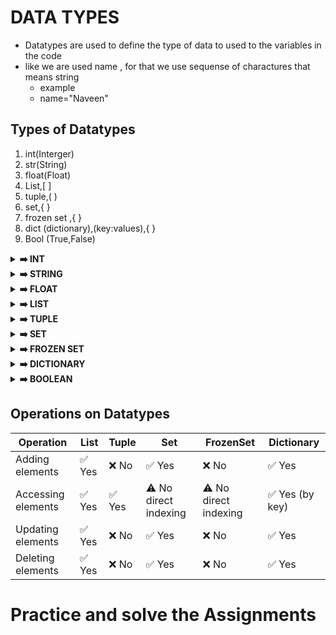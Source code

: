 
# DATA TYPES
- Datatypes are used to define the type of data to used to the variables in the code
- like we are used name , for that we use sequense of charactures that means string
   - example
    - name="Naveen"
## Types of Datatypes 

1. int(Interger)
2. str(String)
3. float(Float)
4. List,[ ]
5. tuple,( )
6. set,{ }
7. frozen set ,{ }
8. dict (dictionary),(key:values),{ }
9. Bool (True,False)


<details>
<summary><strong> ➡️ INT </strong></summary>

# INT (INTEGER)

1. interger means number
2. All the whole numbers

```python 
myNumber1=78
myNumber2=-12
```
</details>

<details>
<summary><strong> ➡️ STRING </strong></summary>

# Str (STRING)

1. string is defined as the sequense of charactures
2. Enclosed with the single ' ' OR Double "  " queatations
3. It as the some methods 
4. we can Get the all types of methods by using this line of code
```python 
print(dir("str"))
```
- String is Mutable 
- Support the 
  - add
  - update
  - delete
- String is ordered
- Support the Indexing and Slicing
- Allow the duplicate values

5. String is starting with the 0 for front side
6. For Back side starting with -1
```python
 N   A  V  E  E  N
 0   1  2  3  4  5
-6  -5 -4 -3 -2 -1
```

7. Indexing
```python 
x="python"
print(x[0]) #Output p
print(x[-1]) #Output n
```
8. Slicing
```python 
x="Naveen"
print(x[0:5]) #Output Navee
print(x[-4:-1]) #Output vee
```
- It this we are giving the [Start : Stop :step]
-  For Stop it will take the you entered the 5 it will take the 4 only it take the Stop as the previous number of you entered number
- Step is skiping the numbers
```python 
x="Naveen"
print(x[::-1]) #Output neevaN
```
- Working of the Step you type the [: : -1] we are not provide the stop and stop we just provide the step so it will go and visit each characture and print it

```python 
N     A     V       E       E       N
0                                  -1
```

- step is [ : :-2] starting 1 and ending is upto end of string and step is -2
```python 
N     A     V       E       E       N   #Output  NEA
                   -2      -1       0
     -2    -1       0
-1    0
```

9. Make practice on the each method in the string

10. Formulas for slicing 
```python
i=start+n⋅step
If step > 0: loop while i < stop

If step < 0: loop while i > stop
```
</details>
<details>
<summary> <strong> ➡️ FLOAT  </strong></summary>
# Float

1. Float is a decimal values it contains the point values
- example
   - 1.2
   - -9.8
2. Like that we can define the float values

</details>

<details>
<summary><strong> ➡️ LIST </strong></summary>

# LIST(  [  ]  )

- List is collection of any type of values(data)
- It is enclosed with the square brackets ( [  ] )
- List is mutable so it supports the 
  - Add
  - Update
  - Delete
- It ordered also so it supports the 
  - Indexing
  - Slicing
- Allow duplicate values also

### Creating the list

- creating the Empty list
```python 
Fruits=[]
print(type(Fruits))
```
-  inserting the String data

```python 
Fruits=["APPLE","BANANA","GRAPES"]
print(Fruits) #Output ['APPLE', 'BANANA', 'GRAPES']
```
- Inserting the Numeric data

```python 
Numbers=[1,2,3,4,0,-1,7.98,89]
print(Numbers) #Output [1, 2, 3, 4, 0, -1, 7.98, 89]
```

- inserting the all types of data

```python
Data=["naveen",18,99.9,-100,10/8]
print(Data) # ['naveen', 18, 99.9, -100, 1.25]

```
- So this all are the Creating list and inserting data to the list and geting the data

### Acessing the each data

- So it would be the Ordered so supports the Indexing & Slicing to we can acessing each elements

#### Indexing

- Indexing same as string Starting with ' 0 '
- In string we get the each characture
- In List we get the each Element

```python 
Fruits=["APPLE","BANANA","GRAPES"]
print(Fruits[0]) #Output  APPLE
print(Fruits[-1]) #Output GRAPES
```

#### Slicing [START : STOP  : STEP ]

- Slicing is same as String 

```python
Fruits=["APPLE","BANANA","GRAPES"]
print(Fruits[0:3]) #Output ["APPLE","BANANA","GRAPES"]
print(Fruits[-3:-1]) #Output ["APPLE","BANANA"]
print(Fruits[::-1]) #Output ["GRAPES","BANANA","APPLE"]
```
- As String as Methods List also have the methods
- We can get the methods

```python 
Fruits=[]
print(dir(Fruits))
```
- Make practice on the each method in the LIST 
</details>

<details>
<summary><strong> ➡️ TUPLE</strong></summary>

# TUPLE 

1. Tuple is collection of any type of data
2. It is enclosed with the '  (  )  '
3. Tuple is immutable 
   - it is not support the add,update,delete the values in tupe
4. It is ordered
   - It is support the Indexing & Slicing
5. Allow the duplicate values

### Creating empty Tuple

```python
Fruits=()
print(type(Fruits)) #<class 'Tuple'>
```
#

### Inserting values to Tuple

```python
Fruits=("APPLE","ORANGE","GRAPE") 
print(Fruits) #Output ("APPLE","ORANGE","GRAPE")
```

### Indexing

```python
Fruits=("APPLE","ORANGE","GRAPE")
print(Fruits[0]) #Output APPLE
```
### Slicing

```python 
Fruits=("APPLE","ORANGE","GRAPE")
print(Fruits[::-1])  #Output ('GRAPE','ORANGE','APPLE')
```
-  Slicing and Indexing same as list

### Methods

- Get the all method of tuple like this 

```python
Fruits=()
print(dir(Fruits))
```

- Practice the each method on Tuple
</details>

<details>
<summary><strong>➡️ SET</strong></summary>

# SET '  { }  '

1. Set is mutable
   - Add
   - Update
   - Delete
2. It is unorderd
  - Not support the indexing and slicing
3. Stores immutable data
4. Not allow the store the duplicate values
   - it will take but not shown in result
5. It stores only immutable data
   - Liske tuple data like that immutable data

### Creating Set

```python
Fruits={"naveen"}
Names=set()
print(type(Fruits)) #Output <class 'set'>
print(type(Names))  #Output <class 'set'>
```
### Stores only Immutable data

```python
Names={"naveen",18,(99,89,78)}
print(Names) #Output {'Naveen', 18, (99, 89, 78)}
```
```python
Names={"Naveen",18,[99,89,78]}
print=(Names) # type error unhashable type: 'list'
```
### Methods 

```python
Name=set()
print(dir(Name))
```
</details>

<details>
<summary><strong>➡️ FROZEN SET</strong></summary>

# FROZEN SET

- It is immutable 
- It is Unordered
- Not allow the duplicate
- Stores only immutable data

### Creating Frozenset 

```python
Names=frozenset()
print(type(Names)) # <class 'frozenset'>
```
### Creating Frozenset with mutable data values

```python
Names=frozenset(["naveen",456])
print(Names) #Output frozenset({456,'Naveen'})
```
### Creating Frozenset with immutable data values

```python
Names=frozenset("naveen")
print(Names) #Output frozenset({'n','a','v','e'})
```
### Methods

- We can get the frozenset methods 

```python
Names=frozenset()
print(dir(Names))
```

</details>

<details>
<summary> <strong>➡️ DICTIONARY </strong></summary>

# DICTIONARY (dict)

- Dictionary is mutable
   - Add
   - Update
   - Delete
- Data in the form of {Key : values}
- Accessing elements by key 
- it is not support indexing and slicing
- It allow duplicate values 
- But Keys should be UNIQUE
- Not allow duplicate keys

### Creating dictionary

```python
Names={}
Address=dict()
print(type(Names)) #<class 'dict'>
print(type(Address)) #<class 'dict'>
```
### Creating dictionary with values

```python
Names={1:"Kola",2:"Naveen"}
print(Names)  #Output {1:"Kola",2:"Naveen"}
```

### Accessing elements by key

```python
Names={1:"Kola",2:"Naveen"}
print(Names[1])  #Output kola
```

### Methods of dictionary

```python
Names=dict()
print(dir(Names))
```

</details>
<details>
<summary><strong> ➡️ BOOLEAN</strong></summary>

# BOOLEAN (BOOL) 

- Boolean is represented as the True or False
- We write Bool in the pyhton True and False
- Don't change the cases because it has meaning in python

```python
print(5>6) #Output False
print(5<6>) #Output True
```
</details>

## Operations on Datatypes

| Operation            | List   | Tuple  | Set                    | FrozenSet              | Dictionary           |
|----------------------|--------|--------|------------------------|------------------------|----------------------|
| Adding elements      | ✅ Yes | ❌ No  | ✅ Yes                 | ❌ No                  | ✅ Yes               |
| Accessing elements   | ✅ Yes | ✅ Yes | ⚠️ No direct indexing | ⚠️ No direct indexing | ✅ Yes (by key)      |
| Updating elements    | ✅ Yes | ❌ No  | ✅ Yes                 | ❌ No                  | ✅ Yes               |
| Deleting elements    | ✅ Yes | ❌ No  | ✅ Yes                 | ❌ No                  | ✅ Yes               |

# Practice and solve the Assignments